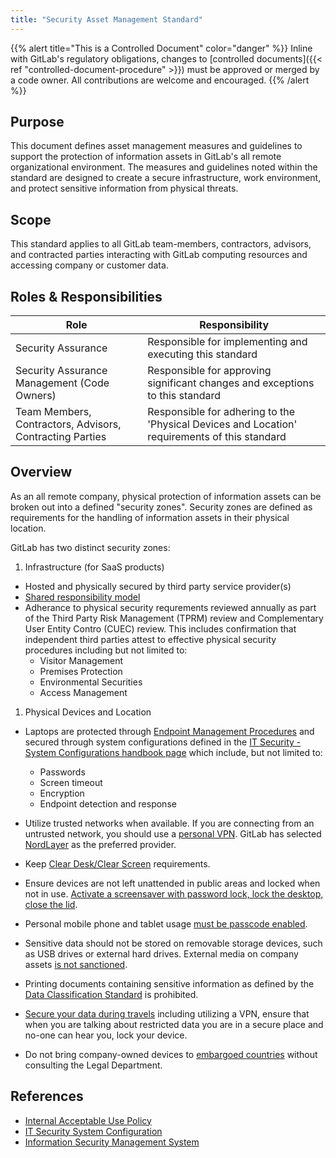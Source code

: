 ```yaml
---
title: "Security Asset Management Standard"
---
```


{{% alert title="This is a Controlled Document" color="danger" %}}
Inline with GitLab's regulatory obligations, changes to [controlled documents]({{< ref "controlled-document-procedure" >}}) must be approved or merged by a code owner. All contributions are welcome and encouraged.
{{% /alert %}}

## Purpose

This document defines asset management measures and guidelines to support the protection of information assets in GitLab's all remote organizational environment. The measures and guidelines noted within the standard are designed to create a secure infrastructure, work environment, and protect sensitive information from physical threats.


## Scope

This standard applies to all GitLab team-members, contractors, advisors, and contracted parties interacting with GitLab computing resources and accessing company or customer data.

## Roles & Responsibilities

| Role | Responsibility |
|----|-------|
| Security Assurance | Responsible for implementing and executing this standard |
| Security Assurance Management (Code Owners) | Responsible for approving significant changes and exceptions to this standard |
| Team Members, Contractors, Advisors, Contracting Parties | Responsible for adhering to the 'Physical Devices and Location' requirements of this standard |

## Overview

As an all remote company, physical protection of information assets can be broken out into a defined "security zones". Security zones are defined as requirements for the handling of information assets in their physical location.

GitLab has two distinct security zones:

1. Infrastructure (for SaaS products)

- Hosted and physically secured by third party service provider(s)
- [Shared responsibility model](https://handbook.gitlab.com/handbook/security/isms/#assets)
- Adherance to physical security requrements reviewed annually as part of the Third Party Risk Management (TPRM) review and Complementary User Entity Contro (CUEC) review. This includes confirmation that independent third parties attest to effective physical security procedures including but not limited to:
    - Visitor Management
    - Premises Protection
    - Environmental Securities
    - Access Management

1. Physical Devices and Location

- Laptops are protected through [Endpoint Management Procedures](https://about.gitlab.com/handbook/business-technology/end-user-services/onboarding-access-requests/endpoint-management/) and secured through system configurations defined in the [IT Security - System Configurations handbook page](https://handbook.gitlab.com/handbook/business-technology/it/security/system-configuration/#clean-deskclear-screen) which include, but not limited to:

   - Passwords
   - Screen timeout
   - Encryption
   - Endpoint detection and response

- Utilize trusted networks when available. If you are connecting from an untrusted network, you should use a [personal VPN](https://handbook.gitlab.com/handbook/tools-and-tips/personal-vpn/). GitLab has selected [NordLayer](https://handbook.gitlab.com/handbook/it/guides/nordlayer/) as the preferred provider.

- Keep [Clear Desk/Clear Screen](https://handbook.gitlab.com/handbook/business-technology/it/security/system-configuration/#clean-deskclear-screen) requirements.

- Ensure devices are not left unattended in public areas and locked when not in use. [Activate a screensaver with password lock, lock the desktop, close the lid](https://handbook.gitlab.com/handbook/business-technology/it/security/system-configuration/#laptop-or-desktop-system-configuration).

- Personal mobile phone and tablet usage [must be passcode enabled](https://handbook.gitlab.com/handbook/people-group/acceptable-use-policy/#personal-mobile-phone-and-tablet-usage).

- Sensitive data should not be stored on removable storage devices, such as USB drives or external hard drives. External media on company assets [is not sanctioned](https://handbook.gitlab.com/handbook/people-group/acceptable-use-policy/#use-of-external-media-on-company-assets).

- Printing documents containing sensitive information as defined by the [Data Classification Standard](https://handbook.gitlab.com/handbook/security/data-classification-standard/) is prohibited.

- [Secure your data during travels](https://handbook.gitlab.com/handbook/travel/#secure-your-data-during-travels) including utilizing a VPN, ensure that when you are talking about restricted data you are in a secure place and no-one can hear you, lock your device.

- Do not bring company-owned devices to [embargoed countries](https://handbook.gitlab.com/handbook/sales/#export-control-classification-and-countries-we-do-not-do-business-in) without consulting the Legal Department.

## References

- [Internal Acceptable Use Policy](https://handbook.gitlab.com/handbook/people-group/acceptable-use-policy/)
- [IT Security System Configuration](https://handbook.gitlab.com/handbook/business-technology/it/security/system-configuration/#secure-system-configuration)
- [Information Security Management System](https://handbook.gitlab.com/handbook/security/isms/)
